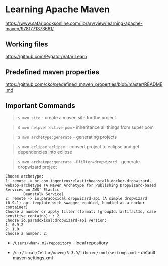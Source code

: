 # Learning Apache Maven

https://www.safaribooksonline.com/library/view/learning-apache-maven/9781771373661/

## Working files

https://github.com/Pygator/SafariLearn

## Predefined maven properties

https://github.com/cko/predefined_maven_properties/blob/master/README.md

## Important Commands

> `$ mvn site` - create a maven site for the project

> `$ mvn help:effective-pom` - inheritance all things from super pom

> `$ mvn archetype:generate` - generating projects

> `$ mvn eclipse:eclipse` - convert project to eclipse and get dependencies into eclipse

> `$ mvn archetype:generate -Dfilter=dropwizard` - generate dropwizard project

```
Choose archetype:
1: remote -> br.com.ingenieux:elasticbeanstalk-docker-dropwizard-webapp-archetype (A Maven Archetype for Publishing Dropwizard-based Services on AWS' Elastic
        Beanstalk Service)
2: remote -> io.paradoxical:dropwizard-api (A simple dropwizard (0.9.1) api template with swagger enabled, bundled as a docker container)
Choose a number or apply filter (format: [groupId:]artifactId, case sensitive contains): : 2
Choose io.paradoxical:dropwizard-api version:
1: 0.9.2
2: 1.0
Choose a number: 2:
```

- `/Users/whan/.m2/repository` - local repository

- `/usr/local/Cellar/maven/3.3.9/libexec/conf/settings.xml` - default maven settings.xml
